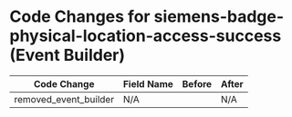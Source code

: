 # Code Changes for siemens-badge-physical-location-access-success (Event Builder)

| Code Change | Field Name | Before | After |
|-------------|------------|--------|-------|
| removed_event_builder | N/A |  | N/A |